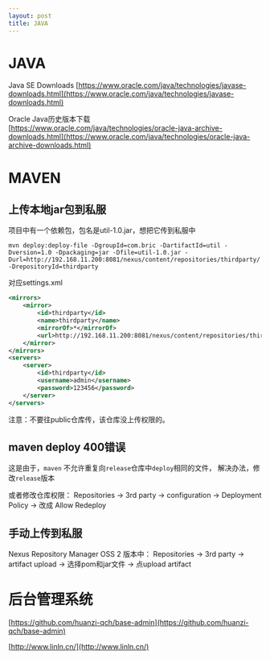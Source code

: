 ```yaml
---
layout: post
title: JAVA
---
```


# JAVA

Java SE Downloads [https://www.oracle.com/java/technologies/javase-downloads.html](https://www.oracle.com/java/technologies/javase-downloads.html)

Oracle Java历史版本下载 [https://www.oracle.com/java/technologies/oracle-java-archive-downloads.html](https://www.oracle.com/java/technologies/oracle-java-archive-downloads.html)

# MAVEN

## 上传本地jar包到私服

项目中有一个依赖包，包名是util-1.0.jar，想把它传到私服中

```shell
mvn deploy:deploy-file -DgroupId=com.bric -DartifactId=util -Dversion=1.0 -Dpackaging=jar -Dfile=util-1.0.jar -Durl=http://192.168.11.200:8081/nexus/content/repositories/thirdparty/ -DrepositoryId=thirdparty
```

对应settings.xml

```xml
<mirrors>    
	<mirror>
        <id>thirdparty</id>
        <name>thirdparty</name>
        <mirrorOf>*</mirrorOf>
        <url>http://192.168.11.200:8081/nexus/content/repositories/thirdparty/</url>
    </mirror>
</mirrors>
<servers>
    <server>
        <id>thirdparty</id>
        <username>admin</username>
        <password>123456</password>
    </server>
</servers>
```
注意：不要往public仓库传，该仓库没上传权限的。

## maven deploy 400错误

这是由于，`maven` 不允许重复向`release`仓库中`deploy`相同的文件，
解决办法，修改`release`版本

或者修改仓库权限： Repositories -> 3rd party -> configuration -> Deployment Policy -> 改成 Allow Redeploy

## 手动上传到私服

Nexus Repository Manager OSS 2 版本中： Repositories -> 3rd party -> artifact upload -> 选择pom和jar文件 -> 点upload artifact



# 后台管理系统

[https://github.com/huanzi-qch/base-admin](https://github.com/huanzi-qch/base-admin)

[http://www.linln.cn/](http://www.linln.cn/)
